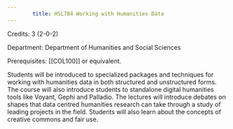 ```yaml
---
        title: HSL784 Working with Humanities Data
---
```

Credits: 3 (2-0-2)

Department: Department of Humanities and Social Sciences

Prerequisites: [[COL100]] or equivalent.

Students will be introduced to specialized packages and techniques for working with humanities data in both structured and unstructured forms. The course will also introduce students to standalone digital humanities tools like Voyant, Gephi and Palladio. The lectures will introduce debates on shapes that data centred humanities research can take through a study of leading projects in the field. Students will also learn about the concepts of creative commons and fair use.